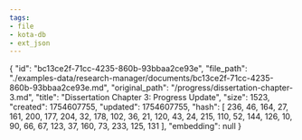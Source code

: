 ```yaml
---
tags:
- file
- kota-db
- ext_json
---
```

{
  "id": "bc13ce2f-71cc-4235-860b-93bbaa2ce93e",
  "file_path": "./examples-data/research-manager/documents/bc13ce2f-71cc-4235-860b-93bbaa2ce93e.md",
  "original_path": "/progress/dissertation-chapter-3.md",
  "title": "Dissertation Chapter 3: Progress Update",
  "size": 1523,
  "created": 1754607755,
  "updated": 1754607755,
  "hash": [
    236,
    46,
    164,
    27,
    161,
    200,
    177,
    204,
    32,
    178,
    102,
    36,
    21,
    120,
    43,
    24,
    215,
    110,
    52,
    144,
    126,
    10,
    90,
    66,
    67,
    123,
    37,
    160,
    73,
    233,
    125,
    131
  ],
  "embedding": null
}
